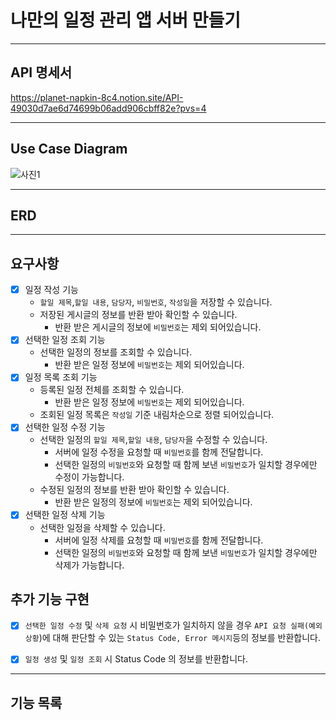 # 나만의 일정 관리 앱 서버 만들기

---

## API 명세서

https://planet-napkin-8c4.notion.site/API-49030d7ae6d74699b06add906cbff82e?pvs=4

---

## Use Case Diagram

![사진1](https://github.com/gloz0315/Kiosk_Project/assets/80665963/8e0753a5-2cdf-4109-9983-4e7926943ac8)

---

## ERD

---

## 요구사항 

- [x]  일정 작성 기능
    - `할일 제목`,`할일 내용`, `담당자`, `비밀번호`, `작성일`을 저장할 수 있습니다.
    - 저장된 게시글의 정보를 반환 받아 확인할 수 있습니다.
        - 반환 받은 게시글의 정보에 `비밀번호`는 제외 되어있습니다.
- [x]  선택한 일정 조회 기능
    - 선택한 일정의 정보를 조회할 수 있습니다.
        - 반환 받은 일정 정보에 `비밀번호`는 제외 되어있습니다.
- [x]  일정 목록 조회 기능
    - 등록된 일정 전체를 조회할 수 있습니다.
        - 반환 받은 일정 정보에 `비밀번호`는 제외 되어있습니다.
    - 조회된 일정 목록은 `작성일` 기준 내림차순으로 정렬 되어있습니다.
- [x]  선택한 일정 수정 기능
    - 선택한 일정의 `할일 제목`,`할일 내용`, `담당자`을 수정할 수 있습니다.
        - 서버에 일정 수정을 요청할 때 `비밀번호`를 함께 전달합니다.
        - 선택한 일정의 `비밀번호`와 요청할 때 함께 보낸 `비밀번호`가 일치할 경우에만 수정이 가능합니다.
    - 수정된 일정의 정보를 반환 받아 확인할 수 있습니다.
        - 반환 받은 일정의 정보에 `비밀번호`는 제외 되어있습니다.
- [x]  선택한 일정 삭제 기능
    - 선택한 일정을 삭제할 수 있습니다.
        - 서버에 일정 삭제를 요청할 때 `비밀번호`를 함께 전달합니다.
        - 선택한 일정의 `비밀번호`와 요청할 때 함께 보낸 `비밀번호`가 일치할 경우에만 삭제가 가능합니다.

## 추가 기능 구현

- [x] `선택한 일정 수정` 및 `삭제 요청` 시 비밀번호가 일치하지 않을 경우 `API 요청 실패(예외상황`)에 대해 판단할 수 있는 `Status Code, Error 메시지`등의 정보를 반환합니다.

- [x] `일정 생성` 및 `일정 조회` 시 Status Code 의 정보를 반환합니다.

---

## 기능 목록




